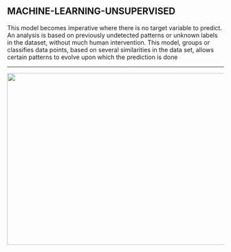 ## MACHINE-LEARNING-UNSUPERVISED

This model becomes imperative where there is no target variable to predict. An analysis is based on previously undetected patterns or unknown labels in the dataset, without much human intervention. This model, groups or classifies data points, based on several similarities in the data set, allows certain patterns to evolve upon which the prediction is done

--------------------------------------------------------------------------------------------------------------------------------------------------------------------------------

<img target="_blank" src="https://user-images.githubusercontent.com/32620288/139872684-96d6afd9-78b6-483b-9eb1-9f150dfb87d2.png" width=1000; height=400>
